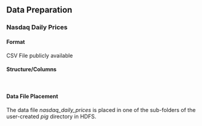 ## Data Preparation

### Nasdaq Daily Prices

#### Format
CSV File publicly available

#### Structure/Columns
<pre>

</pre>

#### Data File Placement

The data file <i>nasdaq_daily_prices</i> is placed in one of the sub-folders of the user-created <i>pig</i> directory in HDFS.
